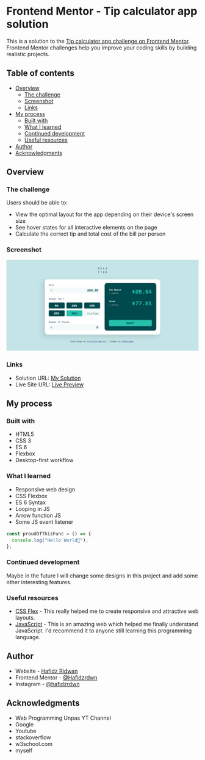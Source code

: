 # Frontend Mentor - Tip calculator app solution

This is a solution to the [Tip calculator app challenge on Frontend Mentor](https://www.frontendmentor.io/challenges/tip-calculator-app-ugJNGbJUX). Frontend Mentor challenges help you improve your coding skills by building realistic projects.

## Table of contents

- [Overview](#overview)
  - [The challenge](#the-challenge)
  - [Screenshot](#screenshot)
  - [Links](#links)
- [My process](#my-process)
  - [Built with](#built-with)
  - [What I learned](#what-i-learned)
  - [Continued development](#continued-development)
  - [Useful resources](#useful-resources)
- [Author](#author)
- [Acknowledgments](#acknowledgments)

## Overview

### The challenge

Users should be able to:

- View the optimal layout for the app depending on their device's screen size
- See hover states for all interactive elements on the page
- Calculate the correct tip and total cost of the bill per person

### Screenshot

![](./screenshot.png)

### Links

- Solution URL: [My Solution](https://github.com/Hafidzrdwn/tip-calculator-app)
- Live Site URL: [Live Preview](https://tip-calculator-everybody.netlify.app/)

## My process

### Built with

- HTML5
- CSS 3
- ES 6
- Flexbox
- Desktop-first workflow

### What I learned

- Responsive web design
- CSS Flexbox
- ES 6 Syntax
- Looping in JS
- Arrow function JS
- Some JS event listener

```js
const proudOfThisFunc = () => {
  console.log("Hello World👾");
};
```

### Continued development

Maybe in the future I will change some designs in this project and add some other interesting features.

### Useful resources

- [CSS Flex](https://www.w3schools.com/css/css3_flexbox.asp) - This really helped me to create responsive and attractive web layouts.
- [JavaScript](https://www.w3schools.com/js/default.asp) - This is an amazing web which helped me finally understand JavaScript. I'd recommend it to anyone still learning this programming language.

## Author

- Website - [Hafidz Ridwan](https://hafidzrdwn.github.io/)
- Frontend Mentor - [@Hafidzrdwn](https://www.frontendmentor.io/profile/Hafidzrdwn)
- Instagram - [@hafidzrdwn](https://www.instagram.com/hafidzrdwn/)

## Acknowledgments

- Web Programming Unpas YT Channel
- Google
- Youtube
- stackoverflow
- w3school.com
- myself
